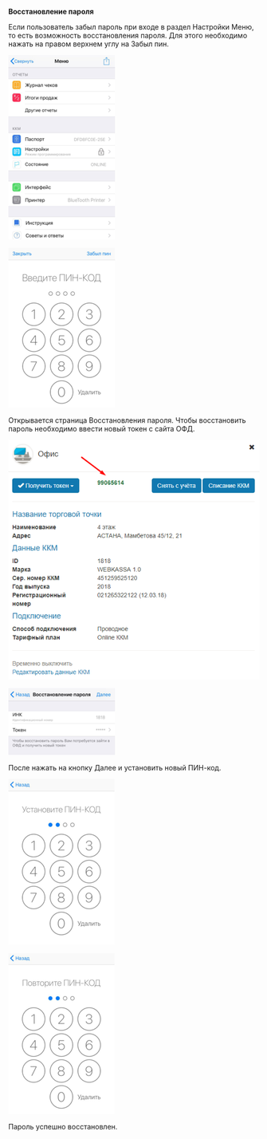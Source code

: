 **Восстановление пароля**

Если пользователь забыл пароль при входе в раздел Настройки Меню, то есть возможность восстановления пароля. Для этого необходимо нажать на правом верхнем углу на Забыл пин.

![](../assets/y.png)

![](../assets/y1.png)





Открывается страница Восстановления пароля. Чтобы восстановить пароль необходимо ввести новый токен с сайта ОФД. 

![](../assets/токен.png)

![](../assets/y2.png)

После нажать на кнопку Далее и установить новый ПИН-код.

![](../assets/y3.png)





![](../assets/y4.png)

Пароль успешно восстановлен.

